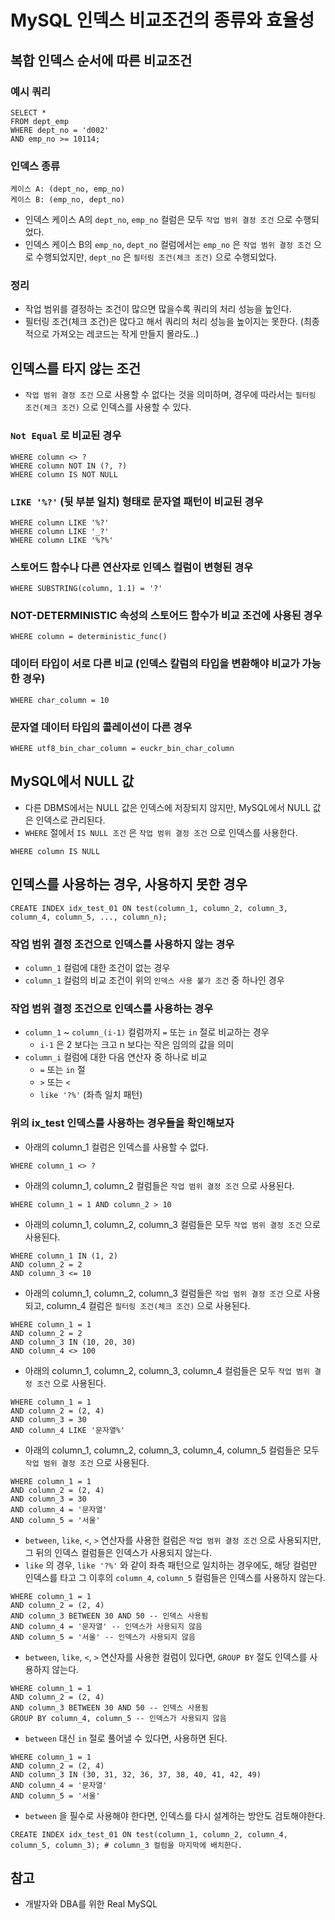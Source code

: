 # MySQL 인덱스 비교조건의 종류와 효율성

## 복합 인덱스 순서에 따른 비교조건

### 예시 쿼리

```mysql
SELECT *
FROM dept_emp
WHERE dept_no = 'd002'
AND emp_no >= 10114;
```

### 인덱스 종류

```
케이스 A: (dept_no, emp_no)   
케이스 B: (emp_no, dept_no)   
```

- 인덱스 케이스 A의 `dept_no`, `emp_no` 컬럼은 모두 `작업 범위 결정 조건` 으로 수행되었다.
- 인덱스 케이스 B의 `emp_no`, `dept_no` 컬럼에서는 `emp_no` 은 `작업 범위 결정 조건` 으로 수행되었지만, `dept_no` 은 `필터링 조건(체크 조건)` 으로 수행되었다.

### 정리

- 작업 범위를 결정하는 조건이 많으면 많을수록 쿼리의 처리 성능을 높인다.
- 필터링 조건(체크 조건)은 많다고 해서 쿼리의 처리 성능을 높이지는 못한다. (최종적으로 가져오는 레코드는 작게 만들지 몰라도..)

## 인덱스를 타지 않는 조건

- `작업 범위 결정 조건` 으로 사용할 수 없다는 것을 의미하며, 경우에 따라서는 `필터링 조건(체크 조건)` 으로 인덱스를 사용할 수 있다.

### `Not Equal` 로 비교된 경우

```mysql
WHERE column <> ?
WHERE column NOT IN (?, ?)
WHERE column IS NOT NULL
```

### `LIKE '%?'` (뒷 부분 일치) 형태로 문자열 패턴이 비교된 경우

```mysql
WHERE column LIKE '%?'
WHERE column LIKE '_?'
WHERE column LIKE '%?%'
```

### 스토어드 함수나 다른 연산자로 인덱스 컬럼이 변형된 경우

```mysql
WHERE SUBSTRING(column, 1.1) = '?'
```

### NOT-DETERMINISTIC 속성의 스토어드 함수가 비교 조건에 사용된 경우

```mysql
WHERE column = deterministic_func()
```

### 데이터 타입이 서로 다른 비교 (인덱스 칼럼의 타입을 변환해야 비교가 가능한 경우)

```mysql
WHERE char_column = 10
```

### 문자열 데이터 타입의 콜레이션이 다른 경우

```mysql
WHERE utf8_bin_char_column = euckr_bin_char_column
```

## MySQL에서 NULL 값

- 다른 DBMS에서는 NULL 값은 인덱스에 저장되지 않지만, MySQL에서 NULL 값은 인덱스로 관리된다.
- `WHERE` 절에서 `IS NULL 조건` 은 `작업 범위 결정 조건` 으로 인덱스를 사용한다.

```mysql
WHERE column IS NULL
```

## 인덱스를 사용하는 경우, 사용하지 못한 경우

```mysql
CREATE INDEX idx_test_01 ON test(column_1, column_2, column_3, column_4, column_5, ..., column_n); 
```

### 작업 범위 결정 조건으로 인덱스를 사용하지 않는 경우

- `column_1` 컬럼에 대한 조건이 없는 경우
- `column_1` 컬럼의 비교 조건이 위의 `인덱스 사용 불가 조건` 중 하나인 경우

### 작업 범위 결정 조건으로 인덱스를 사용하는 경우

- `column_1` ~ `column_(i-1)` 컬럼까지 `=` 또는 `in` 절로 비교하는 경우
    - `i-1` 은 2 보다는 크고 n 보다는 작은 임의의 값을 의미
- `column_i` 컬럼에 대한 다음 연산자 중 하나로 비교
    - `=` 또는 `in` 절
    - `>` 또는 `<`
    - `like '?%'` (좌측 일치 패턴)

### 위의 ix_test 인덱스를 사용하는 경우들을 확인해보자

- 아래의 column_1 컬럼은 인덱스를 사용할 수 없다.

```mysql
WHERE column_1 <> ?
```

- 아래의 column_1, column_2 컬럼들은 `작업 범위 결정 조건` 으로 사용된다.

```mysql
WHERE column_1 = 1 AND column_2 > 10
```

- 아래의 column_1, column_2, column_3 컬럼들은 모두 `작업 범위 결정 조건` 으로 사용된다.

```mysql
WHERE column_1 IN (1, 2)
AND column_2 = 2
AND column_3 <= 10
```

- 아래의 column_1, column_2, column_3 컬럼들은 `작업 범위 결정 조건` 으로 사용되고, column_4 컬럼은 `필터링 조건(체크 조건)` 으로 사용된다.

```mysql
WHERE column_1 = 1
AND column_2 = 2
AND column_3 IN (10, 20, 30)
AND column_4 <> 100
```

- 아래의 column_1, column_2, column_3, column_4 컬럼들은 모두 `작업 범위 결정 조건` 으로 사용된다.

```mysql
WHERE column_1 = 1
AND column_2 = (2, 4)
AND column_3 = 30
AND column_4 LIKE '문자열%'
```

- 아래의 column_1, column_2, column_3, column_4, column_5 컬럼들은 모두 `작업 범위 결정 조건` 으로 사용된다.

```mysql
WHERE column_1 = 1
AND column_2 = (2, 4)
AND column_3 = 30
AND column_4 = '문자열'
AND column_5 = '서울'
```

- `between`, `like`, `<`, `>` 연산자를 사용한 컬럼은 `작업 범위 결정 조건` 으로 사용되지만, 그 뒤의 인덱스 컬럼들은 인덱스가 사용되지 않는다.
- `like` 의 경우, `like '?%'` 와 같이 좌측 패턴으로 일치하는 경우에도, 해당 컬럼만 인덱스를 타고 그 이후의 `column_4`, `column_5` 컬럼들은 인덱스를 사용하지 않는다.

```mysql
WHERE column_1 = 1
AND column_2 = (2, 4)
AND column_3 BETWEEN 30 AND 50 -- 인덱스 사용됨
AND column_4 = '문자열' -- 인덱스가 사용되지 않음
AND column_5 = '서울' -- 인덱스가 사용되지 않음
```

- `between`, `like`, `<`, `>` 연산자를 사용한 컬럼이 있다면, `GROUP BY` 절도 인덱스를 사용하지 않는다.

```mysql
WHERE column_1 = 1
AND column_2 = (2, 4)
AND column_3 BETWEEN 30 AND 50 -- 인덱스 사용됨
GROUP BY column_4, column_5 -- 인덱스가 사용되지 않음
```

- `between` 대신 `in` 절로 풀어낼 수 있다면, 사용하면 된다.

```mysql
WHERE column_1 = 1
AND column_2 = (2, 4)
AND column_3 IN (30, 31, 32, 36, 37, 38, 40, 41, 42, 49)
AND column_4 = '문자열'
AND column_5 = '서울'
```

- `between` 을 필수로 사용해야 한다면, 인덱스를 다시 설계하는 방안도 검토해야한다.

```mysql
CREATE INDEX idx_test_01 ON test(column_1, column_2, column_4, column_5, column_3); # column_3 컬럼을 마지막에 배치한다.
```

## 참고

- 개발자와 DBA를 위한 Real MySQL
